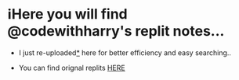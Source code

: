 # ℹ️Here you will find @codewithharry's replit notes...


- I just re-uploaded[*](https://github.com/soymadip/My-Created-Projects/blob/bc943a55d3af8929cbea0211e96929c8ca84df6c/README.md?plain=1#L36) here for better efficiency and easy searching..

- You can find orignal replits [HERE](https://replit.com/@codewithharry)